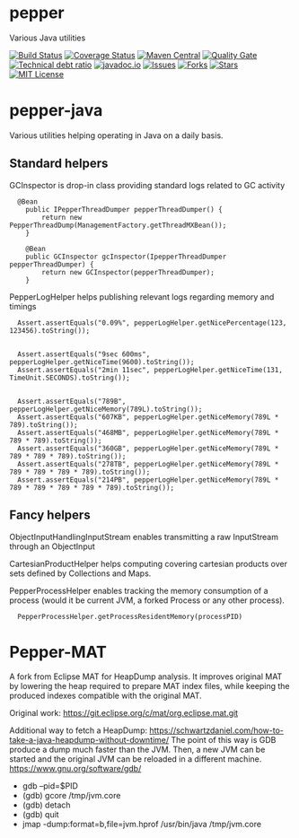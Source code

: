 # pepper
Various Java utilities

[![Build Status](https://travis-ci.org/cormoran-io/pepper.svg?branch=master)](https://travis-ci.org/cormoran-io/pepper)
[![Coverage Status](https://coveralls.io/repos/github/cormoran-io/pepper/badge.svg?branch=master)](https://coveralls.io/github/cormoran-io/pepper?branch=master)
[![Maven Central](https://maven-badges.herokuapp.com/maven-central/com.github.cormoran-io.pepper/pepper/badge.svg)](https://maven-badges.herokuapp.com/maven-central/com.github.cormoran-io.pepper/pepper)
[![Quality Gate](https://sonarqube.com/api/badges/gate?key=com.github.cormoran-io.pepper:pepper)](https://sonarqube.com/dashboard/index/com.github.cormoran-io.pepper:pepper)
[![Technical debt ratio](https://sonarqube.com/api/badges/measure?key=com.github.cormoran-io.pepper:pepper&metric=sqale_debt_ratio)](https://sonarqube.com/dashboard/index/com.github.cormoran-io.pepper:pepper)
[![javadoc.io](https://javadoc-emblem.rhcloud.com/doc/com.github.cormoran-io.pepper/pepper/badge.svg)](http://www.javadoc.io/doc/com.github.cormoran-io.pepper/pepper)
[![Issues](https://img.shields.io/github/issues/cormoran-io/pepper.svg)](https://github.com/revelc/pepper/issues)
[![Forks](https://img.shields.io/github/forks/cormoran-io/pepper.svg)](https://github.com/cormoran-io/pepper/network)
[![Stars](https://img.shields.io/github/stars/cormoran-io/pepper.svg)](https://github.com/cormoran-io/pepper/stargazers)
[![MIT License](http://img.shields.io/badge/license-ASL-blue.svg)](https://github.com/cormoran-io/pepper/blob/master/LICENSE)

# pepper-java

Various utilities helping operating in Java on a daily basis.

## Standard helpers
GCInspector is drop-in class providing standard logs related to GC activity
```
  @Bean
	public IPepperThreadDumper pepperThreadDumper() {
		return new PepperThreadDump(ManagementFactory.getThreadMXBean());
	}

	@Bean
	public GCInspector gcInspector(IpepperThreadDumper pepperThreadDumper) {
		return new GCInspector(pepperThreadDumper);
	}
```
PepperLogHelper helps publishing relevant logs regarding memory and timings
```
  Assert.assertEquals("0.09%", pepperLogHelper.getNicePercentage(123, 123456).toString());
  
  
  Assert.assertEquals("9sec 600ms", pepperLogHelper.getNiceTime(9600).toString());
  Assert.assertEquals("2min 11sec", pepperLogHelper.getNiceTime(131, TimeUnit.SECONDS).toString());
  
  
  Assert.assertEquals("789B", pepperLogHelper.getNiceMemory(789L).toString());
  Assert.assertEquals("607KB", pepperLogHelper.getNiceMemory(789L * 789).toString());
  Assert.assertEquals("468MB", pepperLogHelper.getNiceMemory(789L * 789 * 789).toString());
  Assert.assertEquals("360GB", pepperLogHelper.getNiceMemory(789L * 789 * 789 * 789).toString());
  Assert.assertEquals("278TB", pepperLogHelper.getNiceMemory(789L * 789 * 789 * 789 * 789).toString());
  Assert.assertEquals("214PB", pepperLogHelper.getNiceMemory(789L * 789 * 789 * 789 * 789 * 789).toString());
```

## Fancy helpers
ObjectInputHandlingInputStream enables transmitting a raw InputStream through an ObjectInput

CartesianProductHelper helps computing covering cartesian products over sets defined by Collections and Maps.

PepperProcessHelper enables tracking the memory consumption of a process (would it be current JVM, a forked Process or any other process).
```
  PepperProcessHelper.getProcessResidentMemory(processPID)
```

# Pepper-MAT
A fork from Eclipse MAT for HeapDump analysis. It improves original MAT by lowering the heap required to prepare MAT index files, while keeping the produced indexes compatible with the original MAT.

Original work:
https://git.eclipse.org/c/mat/org.eclipse.mat.git

Additional way to fetch a HeapDump:
https://schwartzdaniel.com/how-to-take-a-java-heapdump-without-downtime/
The point of this way is GDB produce a dump much faster than the JVM. Then, a new JVM can be started and the original JVM can be reloaded in a different machine.
https://www.gnu.org/software/gdb/

- gdb –pid=$PID
- (gdb) gcore /tmp/jvm.core
- (gdb) detach
- (gdb) quit
- jmap -dump:format=b,file=jvm.hprof /usr/bin/java /tmp/jvm.core